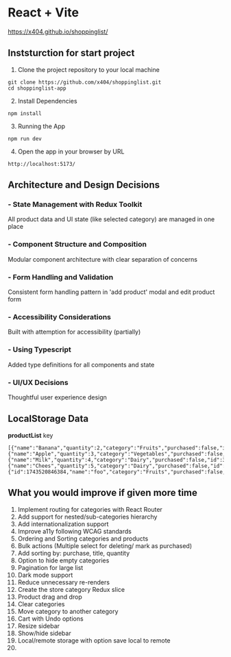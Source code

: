 # React + Vite
https://x404.github.io/shoppinglist/

## Inststurction for start project
1. Clone the project repository to your local machine
```
git clone https://github.com/x404/shoppinglist.git
cd shoppinglist-app
```

2. Install Dependencies
```
npm install
```

3. Running the App
```
npm run dev
```

4. Open the app in your browser by URL
```
http://localhost:5173/
```

## Architecture and Design Decisions
### - State Management with Redux Toolkit
All product data and UI state (like selected category) are managed in one place

### - Component Structure and Composition
Modular component architecture with clear separation of concerns

### - Form Handling and Validation
Consistent form handling pattern in 'add product' modal and edit product form

### - Accessibility Considerations
Built with attemption for accessibility (partially)

### - Using Typescript
Added type definitions for all components and state

### - UI/UX Decisions
Thoughtful user experience design



## LocalStorage Data
**productList** key
```
[{"name":"Banana","quantity":2,"category":"Fruits","purchased":false,"id":1},{"name":"Apple","quantity":3,"category":"Vegetables","purchased":false,"id":2},{"name":"Milk","quantity":4,"category":"Dairy","purchased":false,"id":3},{"name":"Chees","quantity":5,"category":"Dairy","purchased":false,"id":4},{"id":1743520846384,"name":"foo","category":"Fruits","purchased":false,"quantity":1}]
```


## What you would improve if given more time
1. Implement routing for categories with React Router
2. Add support for nested/sub-categories hierarchy
3. Add internationalization support
4. Improve a11y following WCAG standards
6. Ordering and Sorting categories and products
7. Bulk actions (Multiple select for deleting/ mark as purchased)
8. Add sorting by: purchase, title, quantity 
9. Option to hide empty categories
10. Pagination for large list
12. Dark mode support
13. Reduce unnecessary re-renders
14. Create the store category Redux slice
15. Product drag and drop
16. Clear categories
17. Move category to another category
18. Cart with Undo options
19. Resize sidebar
20. Show/hide sidebar
21. Local/remote storage with option save local to remote
22. 
